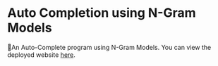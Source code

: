 # Auto Completion using N-Gram Models
💬An Auto-Complete program using N-Gram Models. You can view the deployed website [here](https://autocomplete-ngram.herokuapp.com/). 
